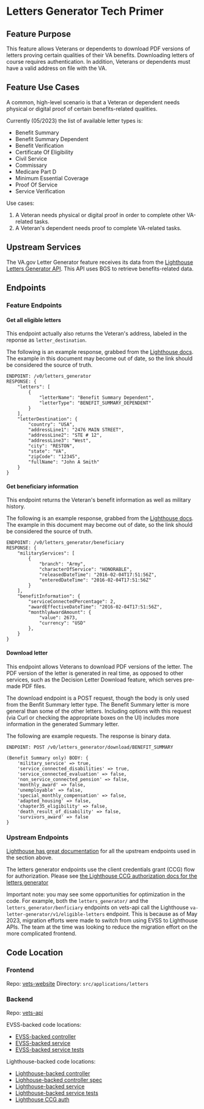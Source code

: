 # Letters Generator Tech Primer

## Feature Purpose
This feature allows Veterans or dependents to download PDF versions of letters proving certain 
qualities of their VA benefits. Downloading letters of course requires authentication. In
addition, Veterans or dependents must have a valid address on file with the VA.  

## Feature Use Cases
A common, high-level scenario is that a Veteran or dependent needs physical or digital proof of
certain benefits-related qualities.

Currently (05/2023) the list of available letter types is:
- Benefit Summary
- Benefit Summary Dependent
- Benefit Verification
- Certificate Of Eligibility
- Civil Service
- Commissary
- Medicare Part D
- Minimum Essential Coverage
- Proof Of Service
- Service Verification

Use cases:
1. A Veteran needs physical or digital proof in order to complete other VA-related tasks.
2. A Veteran's dependent needs proof to complete VA-related tasks.

## Upstream Services
The VA.gov Letter Generator feature receives its data from the 
[Lighthouse Letters Generator API](https://developer.va.gov/explore/verification/docs/va_letter_generator?version=current).
This API uses BGS to retrieve benefits-related data.

## Endpoints
### Feature Endpoints
#### Get all eligible letters
This endpoint actually also returns the Veteran's address, labeled in the reponse as
`letter_destination`. 

The following is an example response, grabbed from the [Lighthouse docs](https://developer.va.gov/explore/verification/docs/va_letter_generator?version=current). 
The example in this document may become out of date, so the link should be considered the source of truth.

```
ENDPOINT: /v0/letters_generator
RESPONSE: {
    "letters": [
        {
            "letterName": "Benefit Summary Dependent",
            "letterType": "BENEFIT_SUMMARY_DEPENDENT"
        }
    ],
    "letterDestination": {
        "country": "USA",
        "addressLine1": "2476 MAIN STREET",
        "addressLine2": "STE # 12",
        "addressLine3": "West",
        "city": "RESTON",
        "state": "VA",
        "zipCode": "12345",
        "fullName": "John A Smith"
    }
}

```

#### Get beneficiary information
This endpoint returns the Veteran's benefit information as well as military history.

The following is an example response, grabbed from the [Lighthouse docs](https://developer.va.gov/explore/verification/docs/va_letter_generator?version=current). 
The example in this document may become out of date, so the link should be considered the source of truth.

```
ENDPOINT: /v0/letters_generator/beneficiary
RESPONSE: {
    "militaryServices": [
        {
            "branch": "Army",
            "characterOfService": "HONORABLE",
            "releasedDateTime": "2016-02-04T17:51:56Z",
            "enteredDateTime": "2016-02-04T17:51:56Z"
        }
    ],
    "benefitInformation": {
        "serviceConnectedPercentage": 2,
        "awardEffectiveDateTime": "2016-02-04T17:51:56Z",
        "monthlyAwardAmount": {
            "value": 2673,
            "currency": "USD"
        },
    }
}
```

#### Download letter
This endpoint allows Veterans to download PDF versions of the letter. The PDF version of the letter
is generated in real time, as opposed to other services, such as the Decision Letter Download
feature, which serves pre-made PDF files.

The download endpoint is a POST request, though the body is only used from the Benfit Summary
letter type. The Benefit Summary letter is more general than some of the other letters. Including
options with this request (via Curl or checking the appropriate boxes on the UI) includes more
information in the generated Summary letter.

The following are example requests. The response is binary data.

```
ENDPOINT: POST /v0/letters_generator/download/BENEFIT_SUMMARY

(Benefit Summary only) BODY: {
    'military_service' => true,
    'service_connected_disabilities' => true,
    'service_connected_evaluation' => false,
    'non_service_connected_pension' => false,
    'monthly_award' => false,
    'unemployable' => false,
    'special_monthly_compensation' => false,
    'adapted_housing' => false,
    'chapter35_eligibility' => false,
    'death_result_of_disability' => false,
    'survivors_award' => false
}
```

### Upstream Endpoints
[Lighthouse has great documentation](https://developer.va.gov/explore/verification/docs/va_letter_generator?version=current) for all the upstream endpoints used in the section above.

The letters generator endpoints use the client credentials grant (CCG) flow for authorization. Please see
[the Lighthouse CCG authorization docs for the letters generator](https://developer.va.gov/explore/authorization/docs/client-credentials?api=va_letter_generator)

Important note: you may see some opportunities for optimization in the code. For example, both the
`letters_generator/` and the `letters_generator/benficiary` endpoints on vets-api call the
Lighthouse `va-letter-generator/v1/eligible-letters` endpoint. This is because as of May 2023,
migration efforts were made to switch from using EVSS to Lighthouse APIs. The team at the time was
looking to reduce the migration effort on the more complicated frontend.

## Code Location
### Frontend
Repo: [vets-website](https://github.com/department-of-veterans-affairs/vets-website)
Directory: `src/applications/letters`

### Backend
Repo: [vets-api](https://github.com/department-of-veterans-affairs/vets-api)

EVSS-backed code locations:
- [EVSS-backed controller](https://github.com/department-of-veterans-affairs/vets-api/blob/master/app/controllers/v0/letters_controller.rb)
- [EVSS-backed service](https://github.com/department-of-veterans-affairs/vets-api/tree/master/lib/evss/letters)
- [EVSS-backed service tests](https://github.com/department-of-veterans-affairs/vets-api/tree/master/spec/lib/evss/letters)

Lighthouse-backed code locations:
- [Lighthouse-backed controller](https://github.com/department-of-veterans-affairs/vets-api/blob/master/app/controllers/v0/letters_generator_controller.rb)
- [Lighhouse-backed controller spec](https://github.com/department-of-veterans-affairs/vets-api/blob/master/spec/controllers/v0/letters_generator_controller_spec.rb)
- [Lighthouse-backed service](https://github.com/department-of-veterans-affairs/vets-api/tree/master/lib/lighthouse/letters_generator)
- [Lighthouse-backed service tests](https://github.com/department-of-veterans-affairs/vets-api/tree/master/spec/lib/lighthouse/letters_generator)
- [Lighthouse CCG auth](https://github.com/department-of-veterans-affairs/vets-api/tree/master/lib/lighthouse/auth/client_credentials)
